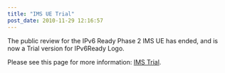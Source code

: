 ```yaml
---
title: "IMS UE Trial"
post_date: 2010-11-29 12:16:57
---
```

The public review for the IPv6 Ready Phase 2 IMS UE has ended, and is now a Trial version for IPv6Ready Logo.  

Please see this page for more information: [IMS Trial](../resources/ims_ue.html).
